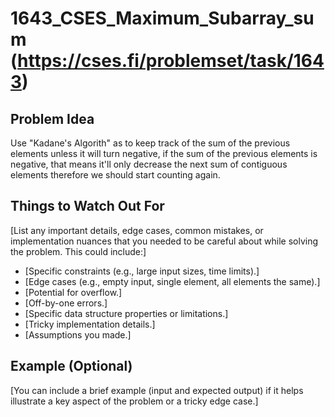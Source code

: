 # 1643_CSES_Maximum_Subarray_sum (https://cses.fi/problemset/task/1643)

## Problem Idea

Use "Kadane's Algorith" as to keep track of the sum of the previous elements unless it will turn negative, if the sum of the previous elements is negative, that means it'll only decrease the next sum of contiguous elements therefore we should start counting again.

## Things to Watch Out For

[List any important details, edge cases, common mistakes, or implementation nuances that you needed to be careful about while solving the problem. This could include:]

* [Specific constraints (e.g., large input sizes, time limits).]
* [Edge cases (e.g., empty input, single element, all elements the same).]
* [Potential for overflow.]
* [Off-by-one errors.]
* [Specific data structure properties or limitations.]
* [Tricky implementation details.]
* [Assumptions you made.]

## Example (Optional)

[You can include a brief example (input and expected output) if it helps illustrate a key aspect of the problem or a tricky edge case.]